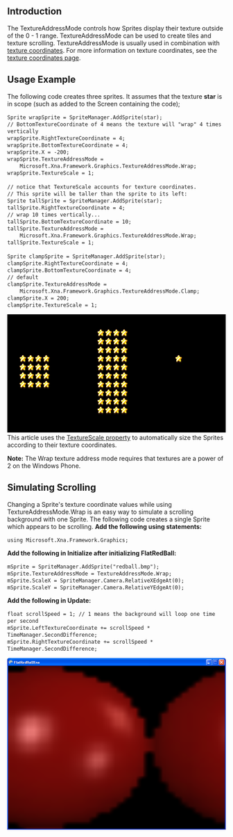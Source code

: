 ## Introduction

The TextureAddressMode controls how Sprites display their texture outside of the 0 - 1 range. TextureAddressMode can be used to create tiles and texture scrolling. TextureAddressMode is usually used in combination with [texture coordinates](/frb/docs/index.php?title=FlatRedBall.Sprite.TextureCoordinate.md "FlatRedBall.Sprite.TextureCoordinate"). For more information on texture coordinates, see the [texture coordinates page](/frb/docs/index.php?title=FlatRedBall.Sprite.TextureCoordinate.md "FlatRedBall.Sprite.TextureCoordinate").

## Usage Example

The following code creates three sprites. It assumes that the texture **star** is in scope (such as added to the Screen containing the code);

    Sprite wrapSprite = SpriteManager.AddSprite(star);
    // BottomTextureCoordinate of 4 means the texture will "wrap" 4 times vertically
    wrapSprite.RightTextureCoordinate = 4;
    wrapSprite.BottomTextureCoordinate = 4;
    wrapSprite.X = -200;
    wrapSprite.TextureAddressMode = 
        Microsoft.Xna.Framework.Graphics.TextureAddressMode.Wrap;
    wrapSprite.TextureScale = 1;

    // notice that TextureScale accounts for texture coordinates.
    // This sprite will be taller than the sprite to its left:
    Sprite tallSprite = SpriteManager.AddSprite(star);
    tallSprite.RightTextureCoordinate = 4;
    // wrap 10 times vertically...
    tallSprite.BottomTextureCoordinate = 10;
    tallSprite.TextureAddressMode =
        Microsoft.Xna.Framework.Graphics.TextureAddressMode.Wrap;
    tallSprite.TextureScale = 1;

    Sprite clampSprite = SpriteManager.AddSprite(star);
    clampSprite.RightTextureCoordinate = 4;
    clampSprite.BottomTextureCoordinate = 4;
    // default
    clampSprite.TextureAddressMode = 
        Microsoft.Xna.Framework.Graphics.TextureAddressMode.Clamp;
    clampSprite.X = 200;
    clampSprite.TextureScale = 1;

![TextureAddressModes.PNG](/media/migrated_media-TextureAddressModes.PNG) This article uses the [TextureScale property](/frb/docs/index.php?title=FlatRedBall.Sprite.TextureScale.md "FlatRedBall.Sprite.TextureScale") to automatically size the Sprites according to their texture coordinates.

**Note:** The Wrap texture address mode requires that textures are a power of 2 on the Windows Phone.

## Simulating Scrolling

Changing a Sprite's texture coordinate values while using TextureAddressMode.Wrap is an easy way to simulate a scrolling background with one Sprite. The following code creates a single Sprite which appears to be scrolling. **Add the following using statements:**

    using Microsoft.Xna.Framework.Graphics;

**Add the following in Initialize after initializing FlatRedBall:**

    mSprite = SpriteManager.AddSprite("redball.bmp");
    mSprite.TextureAddressMode = TextureAddressMode.Wrap;
    mSprite.ScaleX = SpriteManager.Camera.RelativeXEdgeAt(0);
    mSprite.ScaleY = SpriteManager.Camera.RelativeYEdgeAt(0);

**Add the following in Update:**

    float scrollSpeed = 1; // 1 means the background will loop one time per second
    mSprite.LeftTextureCoordinate += scrollSpeed * TimeManager.SecondDifference;
    mSprite.RightTextureCoordinate += scrollSpeed * TimeManager.SecondDifference;

![Scrolling.png](/media/migrated_media-Scrolling.png)
